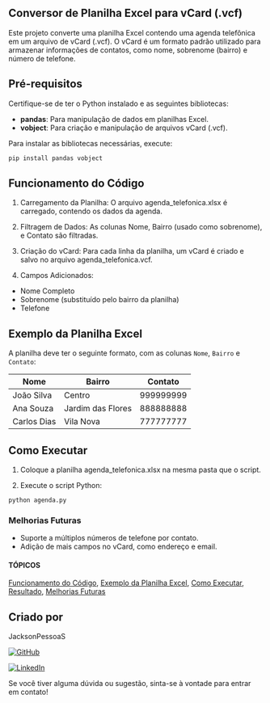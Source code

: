 ## Conversor de Planilha Excel para vCard (.vcf)

Este projeto converte uma planilha Excel contendo uma agenda telefônica em um arquivo de vCard (.vcf). O vCard é um formato padrão utilizado para armazenar informações de contatos, como nome, sobrenome (bairro) e número de telefone.

## Pré-requisitos

Certifique-se de ter o Python instalado e as seguintes bibliotecas:

- **pandas**: Para manipulação de dados em planilhas Excel.
- **vobject**: Para criação e manipulação de arquivos vCard (.vcf).

Para instalar as bibliotecas necessárias, execute:

```bash
pip install pandas vobject

```

## Funcionamento do Código

1. Carregamento da Planilha: O arquivo agenda_telefonica.xlsx é carregado, contendo os dados da agenda.

2. Filtragem de Dados: As colunas Nome, Bairro (usado como sobrenome), e Contato são filtradas.
3. Criação do vCard: Para cada linha da planilha, um vCard é criado e salvo no arquivo agenda_telefonica.vcf.
4. Campos Adicionados:
- Nome Completo
- Sobrenome (substituído pelo bairro da planilha)
- Telefone


## Exemplo da Planilha Excel

A planilha deve ter o seguinte formato, com as colunas `Nome`, `Bairro` e `Contato`:

| Nome       | Bairro            | Contato    |
|------------|-------------------|------------|
| João Silva | Centro            | 999999999  |
| Ana Souza  | Jardim das Flores  | 888888888  |
| Carlos Dias| Vila Nova         | 777777777  |



## Como Executar
1. Coloque a planilha agenda_telefonica.xlsx na mesma pasta que o script.

2. Execute o script Python:

```
python agenda.py
```

### Melhorias Futuras
- Suporte a múltiplos números de telefone por contato.
- Adição de mais campos no vCard, como endereço e email.



#### TÓPICOS
[Funcionamento do Código](##funcionamento-do-codigo), [Exemplo da Planilha Excel](##exemplo-da-planilha-excel), [Como Executar](##como-executar), [Resultado](##resultado), [Melhorias Futuras](##melhorias-futuras)


## Criado por

JacksonPessoaS 

[![GitHub](https://img.shields.io/badge/GitHub-100000?style=for-the-badge&logo=github&logoColor=white)](https://github.com/jacksonpessoas)

[![LinkedIn](https://img.shields.io/badge/LinkedIn-0077B5?style=for-the-badge&logo=linkedin&logoColor=white)](https://www.linkedin.com/in/jackson-pessoa-soares)


Se você tiver alguma dúvida ou sugestão, sinta-se à vontade para entrar em contato!
